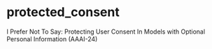 # protected_consent
I Prefer Not To Say: Protecting User Consent In Models with Optional Personal Information (AAAI-24)
